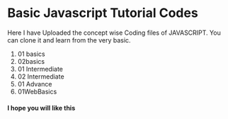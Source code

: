 # Basic Javascript Tutorial Codes
Here I have Uploaded the concept wise Coding files of JAVASCRIPT.
You can clone it and learn from the very basic.

1. 01 basics
2. 02basics
3. 01 Intermediate
4. 02 Intermediate
5. 01 Advance
6. 01WebBasics

#### I hope you will like this
